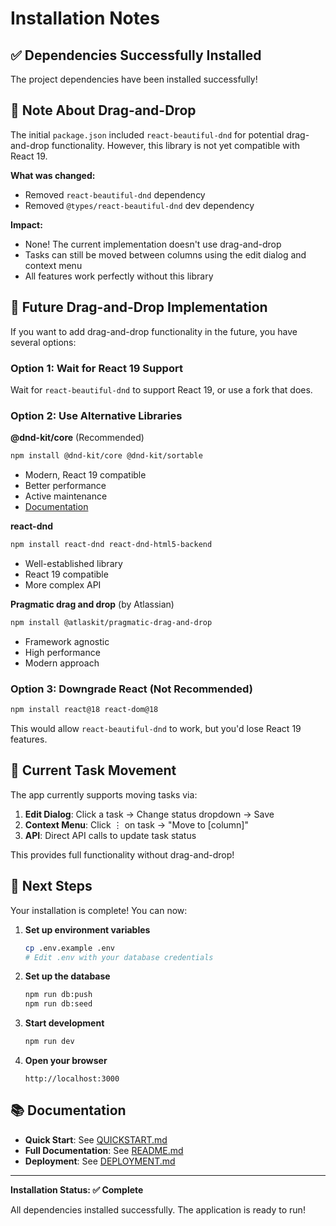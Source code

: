 # Installation Notes

## ✅ Dependencies Successfully Installed

The project dependencies have been installed successfully!

## 📝 Note About Drag-and-Drop

The initial `package.json` included `react-beautiful-dnd` for potential drag-and-drop functionality. However, this library is not yet compatible with React 19.

**What was changed:**
- Removed `react-beautiful-dnd` dependency
- Removed `@types/react-beautiful-dnd` dev dependency

**Impact:**
- None! The current implementation doesn't use drag-and-drop
- Tasks can still be moved between columns using the edit dialog and context menu
- All features work perfectly without this library

## 🔮 Future Drag-and-Drop Implementation

If you want to add drag-and-drop functionality in the future, you have several options:

### Option 1: Wait for React 19 Support
Wait for `react-beautiful-dnd` to support React 19, or use a fork that does.

### Option 2: Use Alternative Libraries

**@dnd-kit/core** (Recommended)
```bash
npm install @dnd-kit/core @dnd-kit/sortable
```
- Modern, React 19 compatible
- Better performance
- Active maintenance
- [Documentation](https://docs.dndkit.com/)

**react-dnd**
```bash
npm install react-dnd react-dnd-html5-backend
```
- Well-established library
- React 19 compatible
- More complex API

**Pragmatic drag and drop** (by Atlassian)
```bash
npm install @atlaskit/pragmatic-drag-and-drop
```
- Framework agnostic
- High performance
- Modern approach

### Option 3: Downgrade React (Not Recommended)
```bash
npm install react@18 react-dom@18
```
This would allow `react-beautiful-dnd` to work, but you'd lose React 19 features.

## 🎯 Current Task Movement

The app currently supports moving tasks via:

1. **Edit Dialog**: Click a task → Change status dropdown → Save
2. **Context Menu**: Click ⋮ on task → "Move to [column]"
3. **API**: Direct API calls to update task status

This provides full functionality without drag-and-drop!

## 🚀 Next Steps

Your installation is complete! You can now:

1. **Set up environment variables**
   ```bash
   cp .env.example .env
   # Edit .env with your database credentials
   ```

2. **Set up the database**
   ```bash
   npm run db:push
   npm run db:seed
   ```

3. **Start development**
   ```bash
   npm run dev
   ```

4. **Open your browser**
   ```
   http://localhost:3000
   ```

## 📚 Documentation

- **Quick Start**: See [QUICKSTART.md](QUICKSTART.md)
- **Full Documentation**: See [README.md](README.md)
- **Deployment**: See [DEPLOYMENT.md](DEPLOYMENT.md)

---

**Installation Status: ✅ Complete**

All dependencies installed successfully. The application is ready to run!
